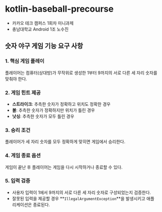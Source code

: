# kotlin-baseball-precourse
- 카카오 테크 캠퍼스 1회차 미니과제
- 충남대학교 Android 1조 노수진

## 숫자 야구 게임 기능 요구 사항

### 1. 핵심 게임 플레이
플레이어는 컴퓨터(상대방)가 무작위로 생성한 1부터 9까지의 서로 다른 세 자리 숫자를 맞춰야 한다.

### 2. 게임 힌트 제공
- **스트라이크**: 추측한 숫자가 정확하고 위치도 정확한 경우
- **볼**: 추측한 숫자가 정확하지만 위치가 틀린 경우
- **낫싱**: 추측한 숫자가 모두 틀린 경우

### 3. 승리 조건
플레이어가 세 자리 숫자를 모두 정확하게 맞히면 게임에서 승리한다.

### 4. 게임 종료 옵션
게임이 끝난 후 플레이어는 게임을 다시 시작하거나 종료할 수 있다.

### 5. 입력 검증
- 사용자 입력이 1에서 9까지의 서로 다른 세 자리 숫자로 구성되었는지 검증한다.
- 잘못된 입력을 제공할 경우 **`IllegalArgumentException`**을 발생시키고 애플리케이션은 종료된다.